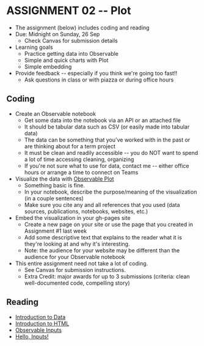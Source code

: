
# ASSIGNMENT 02 -- Plot

* The assignment (below) includes coding and reading
* Due: Midnight on Sunday, 26 Sep 
  * Check Canvas for submission details
* Learning goals
  * Practice getting data into Observable
  * Simple and quick charts with Plot
  * Simple embedding
* Provide feedback -- especially if you think we're going too fast!!
  * Ask questions in class or with piazza or during office hours

## Coding

* Create an Observable notebook
  * Get some data into the notebook via an API or an attached file
  * It should be tabular data such as CSV (or easily made into tabular data)
  * The data can be something that you've worked with in the past or are thinking about for a term project
  * It must be clean and readily accessible -- you do NOT want to spend a lot of time accessing cleaning, organizing
  * If you're not sure what to use for data, contact me -- either office hours or arrange a time to connect on Teams
* Visualize the data with [Observable Plot](https://observablehq.com/@observablehq/plot)
  * Something basic is fine.
  * In your notebook, describe the purpose/meaning of the visualization (in a couple sentences)
  * Make sure you cite any and all references that you used (data sources, publications, notebooks, websites, etc.)
* Embed the visualization in your gh-pages site
  * Create a new page on your site or use the page that you created in Assignment #1 last week
  * Add some descriptive text that explains to the reader what it is they're looking at and why it's interesting.
  * Note: the audience for your website may be different than the audience for your Observable notebook
* This entire assignment need not take a lot of coding. 
  * See Canvas for submission instructions.
  * Extra Credit: major awards for up to 3 submissions (criteria: clean well-documented code, compelling story)

## Reading

* [Introduction to Data](https://observablehq.com/@observablehq/introduction-to-data)
* [Introduction to HTML](https://observablehq.com/@observablehq/introduction-to-html)
* [Observable Inputs](https://observablehq.com/@observablehq/inputs)
* [Hello, Inputs!](https://observablehq.com/@observablehq/hello-inputs)

